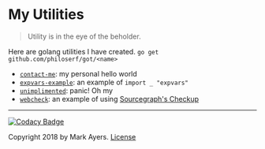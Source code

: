 # My Utilities

> Utility is in the eye of the beholder.

Here are golang utilities I have created.
`go get github.com/philoserf/got/<name>`

- [`contact-me`][contact-me]: my personal hello world
- [`expvars-example`][expvars-example]: an example of `import _ "expvars"`
- [`unimplimented`][unimplimented]: panic! Oh my
- [`webcheck`][webcheck]: an example of using [Sourcegraph's Checkup][checkup]

-----

[![Codacy Badge][codacy-badge]][codacy-link]

Copyright 2018 by Mark Ayers. [License]

[codacy-link]: https://www.codacy.com/app/mark/utils
[codacy-badge]: https://api.codacy.com/project/badge/Grade/df1649e7c43744ab947c7a2afcf5f942

[checkup]: https://github.com/sourcegraph/checkup

[contact-me]: https://github.com/philoserf/utils/contact-me/
[expvars-example]: https://github.com/philoserf/utils/expvars-example/
[unimplimented]: https://github.com/philoserf/utils/unimplimented/
[webcheck]: https://github.com/philoserf/utils/webcheck/

[License]: https://github.com/philoserf/utils/License.md
